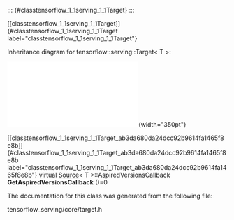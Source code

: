 ::: {#classtensorflow_1_1serving_1_1Target}
:::

[\[classtensorflow\_1\_1serving\_1\_1Target\]]{#classtensorflow_1_1serving_1_1Target
label="classtensorflow_1_1serving_1_1Target"}

Inheritance diagram for tensorflow::serving::Target$<$ T $>$:

![image](classtensorflow_1_1serving_1_1Target__inherit__graph.pdf){width="350pt"}

[\[classtensorflow\_1\_1serving\_1\_1Target\_ab3da680da24dcc92b9614fa1465f8e8b\]]{#classtensorflow_1_1serving_1_1Target_ab3da680da24dcc92b9614fa1465f8e8b
label="classtensorflow_1_1serving_1_1Target_ab3da680da24dcc92b9614fa1465f8e8b"}
virtual [Source](#classtensorflow_1_1serving_1_1Source)$<$ T
$>$::AspiredVersionsCallback **GetAspiredVersionsCallback** ()=0

The documentation for this class was generated from the following file:

tensorflow\_serving/core/target.h
